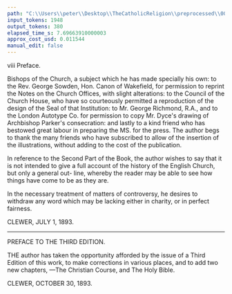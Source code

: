 ```yaml
---
path: "C:\\Users\\peter\\Desktop\\TheCatholicReligion\\preprocessed\\00012.jpg"
input_tokens: 1948
output_tokens: 380
elapsed_time_s: 7.69663910000003
approx_cost_usd: 0.011544
manual_edit: false
---
```

viii                         Preface.

Bishops of the Church, a subject which he has made
specially his own: to the Rev. George Sowden, Hon.
Canon of Wakefield, for permission to reprint the Notes
on the Church Offices, with slight alterations: to the
Council of the Church House, who have so courteously
permitted a reproduction of the design of the Seal of that
Institution: to Mr. George Richmond, R.A., and to the
London Autotype Co. for permission to copy Mr. Dyce's
drawing of Archbishop Parker's consecration: and lastly to
a kind friend who has bestowed great labour in preparing
the MS. for the press. The author begs to thank the many
friends who have subscribed to allow of the insertion of the
illustrations, without adding to the cost of the publication.

In reference to the Second Part of the Book, the author
wishes to say that it is not intended to give a full account of
the history of the English Church, but only a general out-
line, whereby the reader may be able to see how things have
come to be as they are.

In the necessary treatment of matters of controversy, he
desires to withdraw any word which may be lacking either
in charity, or in perfect fairness.

CLEWER, JULY 1, 1893.

---

PREFACE TO THE THIRD EDITION.

THE author has taken the opportunity afforded by the
issue of a Third Edition of this work, to make
corrections in various places, and to add two new chapters,
—The Christian Course, and The Holy Bible.

CLEWER, OCTOBER 30, 1893.